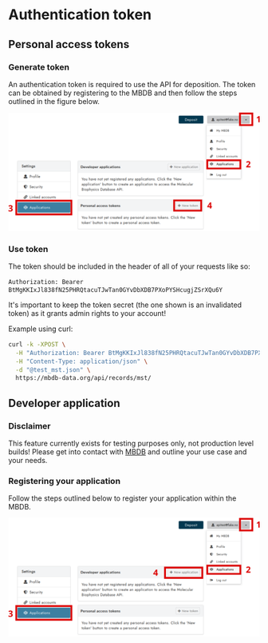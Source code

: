 # Authentication token

## Personal access tokens

### Generate token

An authentication token is required to use the API for deposition.
The token can be obtained by registering to the MBDB and then follow
the steps outlined in the figure below.

![api_token_img](/static/img/api_token.svg "generate api token")

### Use token
The token should be included in the header of all of your requests like so:

```
Authorization: Bearer BtMgKKIxJl838fN25PHRQtacuTJwTan0GYvDbXDB7PXoPYSHcugjZSrXQu6Y
```
It's important to keep the token secret (the one shown is an invalidated token) as it
grants admin rights to your account!

Example using curl:
```bash
curl -k -XPOST \
  -H "Authorization: Bearer BtMgKKIxJl838fN25PHRQtacuTJwTan0GYvDbXDB7PXoPYSHcugjZSrXQu6Y" \
  -H "Content-Type: application/json" \
  -d "@test_mst.json" \
  https://mbdb-data.org/api/records/mst/
```

## Developer application

### Disclaimer

This feature currently exists for testing purposes only, not production
level builds! Please get into contact with [MBDB](mailto:mbdb@ibt.cas.czsubject=Developer%20application) and
outline your use case and your needs.

### Registering your application

Follow the steps outlined below to register your application within the
MBDB.

![app_dev_img](/static/img/app_dev.svg "register application")

